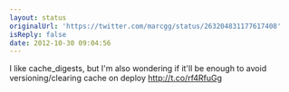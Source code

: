 ```yaml
---
layout: status
originalUrl: 'https://twitter.com/marcgg/status/263204831177617408'
isReply: false
date: 2012-10-30 09:04:56
---
```


I like cache_digests, but I'm also wondering if it'll be enough to avoid versioning/clearing cache on deploy http://t.co/rf4RfuGg
